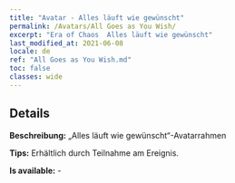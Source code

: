 ```yaml
---
title: "Avatar - Alles läuft wie gewünscht"
permalink: /Avatars/All Goes as You Wish/
excerpt: "Era of Chaos  Alles läuft wie gewünscht"
last_modified_at: 2021-06-08
locale: de
ref: "All Goes as You Wish.md"
toc: false
classes: wide
---
```

## Details

 **Beschreibung:** „Alles läuft wie gewünscht“-Avatarrahmen 

 **Tips:** Erhältlich durch Teilnahme am Ereignis. 

 **Is available:**  - 

